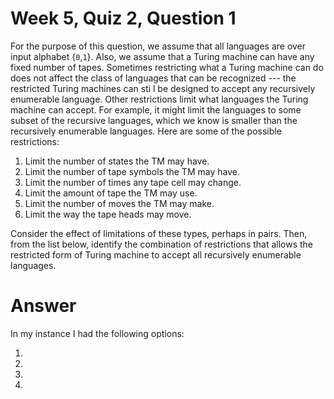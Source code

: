 # Week 5, Quiz 2, Question 1

For the purpose of this question, we assume that all languages are over input alphabet {`0`,`1`}. Also, we assume 
that a Turing machine can have any fixed number of tapes. Sometimes restricting what a Turing machine can do does 
not affect the class of languages that can be recognized --- the restricted Turing machines can sti l be designed 
to accept any recursively enumerable language. Other restrictions limit what languages the Turing machine can accept. 
For example, it might limit the languages to some subset of the recursive languages, which we know is smaller than 
the recursively enumerable languages. Here are some of the possible restrictions:

 1. Limit the number of states the TM may have.
 2. Limit the number of tape symbols the TM may have.
 3. Limit the number of times any tape cell may change.
 4. Limit the amount of tape the TM may use.
 5. Limit the number of moves the TM may make.
 6. Limit the way the tape heads may move.

Consider the effect of limitations of these types, perhaps in pairs. Then, from the list below, identify the 
combination of restrictions that allows the restricted form of Turing machine to accept all recursively enumerable 
languages.


# Answer

In my instance I had the following options:

 1.
 2.
 3.
 4.